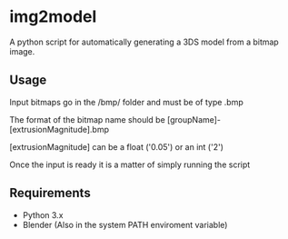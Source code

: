 # img2model

A python script for automatically generating a 3DS model from a bitmap image.

## Usage
Input bitmaps go in the /bmp/ folder and must be of type .bmp

The format of the bitmap name should be [groupName]-[extrusionMagnitude].bmp

[extrusionMagnitude] can be a float ('0.05') or an int ('2')

Once the input is ready it is a matter of simply running the script

## Requirements
+ Python 3.x
+ Blender (Also in the system PATH enviroment variable)
